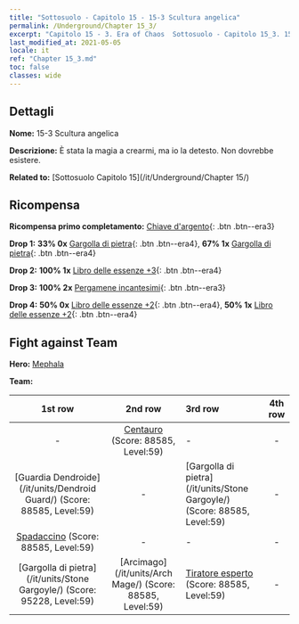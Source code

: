 ```yaml
---
title: "Sottosuolo - Capitolo 15 - 15-3 Scultura angelica"
permalink: /Underground/Chapter 15_3/
excerpt: "Capitolo 15 - 3. Era of Chaos  Sottosuolo - Capitolo 15_3. 15-3 Scultura angelica"
last_modified_at: 2021-05-05
locale: it
ref: "Chapter 15_3.md"
toc: false
classes: wide
---
```


## Dettagli

 **Nome:** 15-3 Scultura angelica

 **Descrizione:** È stata la magia a crearmi, ma io la detesto. Non dovrebbe esistere.

 **Related to:** [Sottosuolo Capitolo 15](/it/Underground/Chapter 15/)

## Ricompensa

 **Ricompensa primo completamento:** [Chiave d'argento](/ItemsIT/con_693/){: .btn .btn--era3}

 **Drop 1:** **33% 0x** [Gargolla di pietra](/ItemsIT/unt_236/){: .btn .btn--era4}, **67% 1x** [Gargolla di pietra](/ItemsIT/unt_236/){: .btn .btn--era4}

 **Drop 2:** **100% 1x** [Libro delle essenze +3](/ItemsIT/mat_60/){: .btn .btn--era4}

 **Drop 3:** **100% 2x** [Pergamene incantesimi](/ItemsIT/con_694/){: .btn .btn--era3}

 **Drop 4:** **50% 0x** [Libro delle essenze +2](/ItemsIT/mat_53/){: .btn .btn--era4}, **50% 1x** [Libro delle essenze +2](/ItemsIT/mat_53/){: .btn .btn--era4}


## Fight against Team
 **Hero:** [Mephala](/it/heroes/Mephala/)

 **Team:**


  | 1st row | 2nd row | 3rd row | 4th row |
  |:----:|:----:|:----|:----:|
  | - | [Centauro](/it/units/Centaur/) (Score: 88585, Level:59)  | - | - |
  | [Guardia Dendroide](/it/units/Dendroid Guard/) (Score: 88585, Level:59)  | - | [Gargolla di pietra](/it/units/Stone Gargoyle/) (Score: 88585, Level:59)  | - |
  | [Spadaccino](/it/units/Swordsman/) (Score: 88585, Level:59)  | - | - | - |
  | [Gargolla di pietra](/it/units/Stone Gargoyle/) (Score: 95228, Level:59)  | [Arcimago](/it/units/Arch Mage/) (Score: 88585, Level:59)  | [Tiratore esperto](/it/units/Sharpshooter/) (Score: 88585, Level:59)  | - |


